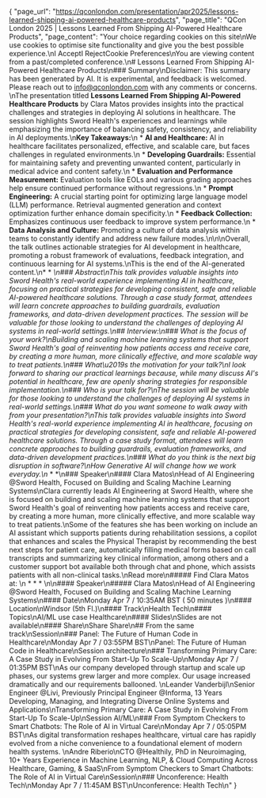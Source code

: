 {
    "page_url": "https://qconlondon.com/presentation/apr2025/lessons-learned-shipping-ai-powered-healthcare-products",
    "page_title": "QCon London 2025 | Lessons Learned From Shipping AI-Powered Healthcare Products",
    "page_content": "Your choice regarding cookies on this site\nWe use cookies to optimise site functionality and give you the best possible experience.\nI AcceptI RejectCookie Preferences\nYou are viewing content from a past/completed conference.\n# Lessons Learned From Shipping AI-Powered Healthcare Products\n### Summary\nDisclaimer: This summary has been generated by AI. It is experimental, and feedback is welcomed. Please reach out to info@qconlondon.com with any comments or concerns. \nThe presentation titled **Lessons Learned From Shipping AI-Powered Healthcare Products** by Clara Matos provides insights into the practical challenges and strategies in deploying AI solutions in healthcare. The session highlights Sword Health's experiences and learnings while emphasizing the importance of balancing safety, consistency, and reliability in AI deployments.\n**Key Takeaways:**\n  * **AI and Healthcare:** AI in healthcare facilitates personalized, effective, and scalable care, but faces challenges in regulated environments.\n  * **Developing Guardrails:** Essential for maintaining safety and preventing unwanted content, particularly in medical advice and content safety.\n  * **Evaluation and Performance Measurement:** Evaluation tools like EOLs and various grading approaches help ensure continued performance without regressions.\n  * **Prompt Engineering:** A crucial starting point for optimizing large language model (LLM) performance. Retrieval augmented generation and context optimization further enhance domain specificity.\n  * **Feedback Collection:** Emphasizes continuous user feedback to improve system performance.\n  * **Data Analysis and Culture:** Promoting a culture of data analysis within teams to constantly identify and address new failure modes.\n\n\nOverall, the talk outlines actionable strategies for AI development in healthcare, promoting a robust framework of evaluations, feedback integration, and continuous learning for AI systems.\nThis is the end of the AI-generated content.\n* * *\n### Abstract\nThis talk provides valuable insights into Sword Health's real-world experience implementing AI in healthcare, focusing on practical strategies for developing consistent, safe and reliable AI-powered healthcare solutions. Through a case study format, attendees will learn concrete approaches to building guardrails, evaluation frameworks, and data-driven development practices. The session will be valuable for those looking to understand the challenges of deploying AI systems in real-world settings.\n## Interview:\n### What is the focus of your work?\nBuilding and scaling machine learning systems that support Sword Health's goal of reinventing how patients access and receive care, by creating a more human, more clinically effective, and more scalable way to treat patients.\n### What\u2019s the motivation for your talk?\nI look forward to sharing our practical learnings because, while many discuss AI's potential in healthcare, few are openly sharing strategies for responsible implementation.\n### Who is your talk for?\nThe session will be valuable for those looking to understand the challenges of deploying AI systems in real-world settings.\n### What do you want someone to walk away with from your presentation?\nThis talk provides valuable insights into Sword Health's real-world experience implementing AI in healthcare, focusing on practical strategies for developing consistent, safe and reliable AI-powered healthcare solutions. Through a case study format, attendees will learn concrete approaches to building guardrails, evaluation frameworks, and data-driven development practices.\n### What do you think is the next big disruption in software?\nHow Generative AI will change how we work everyday.\n* * *\n### Speaker\n#### Clara Matos\nHead of AI Engineering @Sword Health, Focused on Building and Scaling Machine Learning Systems\nClara currently leads AI Engineering at Sword Health, where she is focused on building and scaling machine learning systems that support Sword Health's goal of reinventing how patients access and receive care, by creating a more human, more clinically effective, and more scalable way to treat patients.\nSome of the features she has been working on include an AI assistant which supports patients during rehabilitation sessions, a copilot that enhances and scales the Physical Therapist by recommending the best next steps for patient care, automatically filling medical forms based on call transcripts and summarizing key clinical information, among others and a customer support bot available both through chat and phone, which assists patients with all non-clinical tasks.\nRead more\n#####  Find Clara Matos at: \n  *   *   * \n\n#### Speaker\n##### Clara Matos\nHead of AI Engineering @Sword Health, Focused on Building and Scaling Machine Learning Systems\n#### Date\nMonday Apr 7 / 10:35AM BST ( 50 minutes )\n#### Location\nWindsor (5th Fl.)\n#### Track\nHealth Tech\n#### Topics\nAI/ML use case Healthcare\n#### Slides\nSlides are not available\n#### Share\nShare Share\n## From the same track\nSession\n### Panel: The Future of Human Code in Healthcare\nMonday Apr 7 / 03:55PM BST\nPanel: The Future of Human Code in Healthcare\nSession architecture\n### Transforming Primary Care: A Case Study in Evolving From Start-Up To Scale-Up\nMonday Apr 7 / 01:35PM BST\nAs our company developed through startup and scale up phases, our systems grew larger and more complex. Our usage increased dramatically and our requirements ballooned. \nLeander Vanderbijl\nSenior Engineer @Livi, Previously Principal Engineer @Informa, 13 Years Developing, Managing, and Integrating Diverse Online Systems and Applications\nTransforming Primary Care: A Case Study in Evolving From Start-Up To Scale-Up\nSession AI/ML\n### From Symptom Checkers to Smart Chatbots: The Role of AI in Virtual Care\nMonday Apr 7 / 05:05PM BST\nAs digital transformation reshapes healthcare, virtual care has rapidly evolved from a niche convenience to a foundational element of modern health systems. \nAndre Riberio\nCTO @Healthily, PhD in Neuroimaging, 10+ Years Experience in Machine Learning, NLP, & Cloud Computing Across Healthcare, Gaming, & SaaS\nFrom Symptom Checkers to Smart Chatbots: The Role of AI in Virtual Care\nSession\n### Unconference: Health Tech\nMonday Apr 7 / 11:45AM BST\nUnconference: Health Tech\n"
}